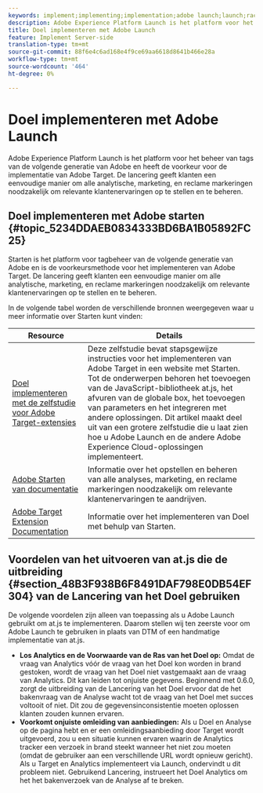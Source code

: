 ```yaml
---
keywords: implement;implementing;implementation;adobe launch;launch;race;redirect;experience platform launch
description: Adobe Experience Platform Launch is het platform voor het beheer van tags van de volgende generatie van Adobe en heeft de voorkeur voor de implementatie van Adobe Target. De lancering geeft klanten een eenvoudige manier om alle analytische, marketing, en reclame markeringen noodzakelijk om relevante klantenervaringen op te stellen en te beheren.
title: Doel implementeren met Adobe Launch
feature: Implement Server-side
translation-type: tm+mt
source-git-commit: 88f6e4c6ad168e4f9ce69aa6618d8641b466e28a
workflow-type: tm+mt
source-wordcount: '464'
ht-degree: 0%

---
```



# Doel implementeren met Adobe Launch

Adobe Experience Platform Launch is het platform voor het beheer van tags van de volgende generatie van Adobe en heeft de voorkeur voor de implementatie van Adobe Target. De lancering geeft klanten een eenvoudige manier om alle analytische, marketing, en reclame markeringen noodzakelijk om relevante klantenervaringen op te stellen en te beheren.

## Doel implementeren met Adobe starten {#topic_5234DDAEB0834333BD6BA1B05892FC25}

Starten is het platform voor tagbeheer van de volgende generatie van Adobe en is de voorkeursmethode voor het implementeren van Adobe Target. De lancering geeft klanten een eenvoudige manier om alle analytische, marketing, en reclame markeringen noodzakelijk om relevante klantenervaringen op te stellen en te beheren.

In de volgende tabel worden de verschillende bronnen weergegeven waar u meer informatie over Starten kunt vinden:

| Resource | Details |
|--- |--- |
| [Doel implementeren met de zelfstudie voor Adobe Target-extensies](https://experienceleague.adobe.com/docs/experience-cloud/implementing-in-websites-with-launch/implement-solutions/target.html) | Deze zelfstudie bevat stapsgewijze instructies voor het implementeren van Adobe Target in een website met Starten. Tot de onderwerpen behoren het toevoegen van de JavaScript-bibliotheek at.js, het afvuren van de globale box, het toevoegen van parameters en het integreren met andere oplossingen. Dit artikel maakt deel uit van een grotere zelfstudie die u laat zien hoe u Adobe Launch en de andere Adobe Experience Cloud-oplossingen implementeert. |
| [Adobe Starten van documentatie](https://experienceleague.adobe.com/docs/launch/using/intro/get-started/quick-start.html) | Informatie over het opstellen en beheren van alle analyses, marketing, en reclame markeringen noodzakelijk om relevante klantenervaringen te aandrijven. |
| [Adobe Target Extension Documentation](https://experienceleague.adobe.com/docs/launch/using/extensions-ref/adobe-extension/target-extension/overview.html) | Informatie over het implementeren van Doel met behulp van Starten. |

## Voordelen van het uitvoeren van at.js die de uitbreiding {#section_48B3F938B6F8491DAF798E0DB54EF304} van de Lancering van het Doel gebruiken

De volgende voordelen zijn alleen van toepassing als u Adobe Launch gebruikt om at.js te implementeren. Daarom stellen wij ten zeerste voor om Adobe Launch te gebruiken in plaats van DTM of een handmatige implementatie van at.js.

* **Los Analytics en de Voorwaarde van de Ras van het Doel op:** Omdat de vraag van Analytics vóór de vraag van het Doel kon worden in brand gestoken, wordt de vraag van het Doel niet vastgemaakt aan de vraag van Analytics. Dit kan leiden tot onjuiste gegevens. Beginnend met 0.6.0, zorgt de uitbreiding van de Lancering van het Doel ervoor dat de het bakenvraag van de Analyse wacht tot de vraag van het Doel met succes voltooit of niet. Dit zou de gegevensinconsistentie moeten oplossen klanten zouden kunnen ervaren.
* **Voorkomt onjuiste omleiding van aanbiedingen:** Als u Doel en Analyse op de pagina hebt en er een omleidingsaanbieding door Target wordt uitgevoerd, zou u een situatie kunnen ervaren waarin de Analytics tracker een verzoek in brand steekt wanneer het niet zou moeten (omdat de gebruiker aan een verschillende URL wordt opnieuw gericht). Als u Target en Analytics implementeert via Launch, ondervindt u dit probleem niet. Gebruikend Lancering, instrueert het Doel Analytics om het het bakenverzoek van de Analyse af te breken.

